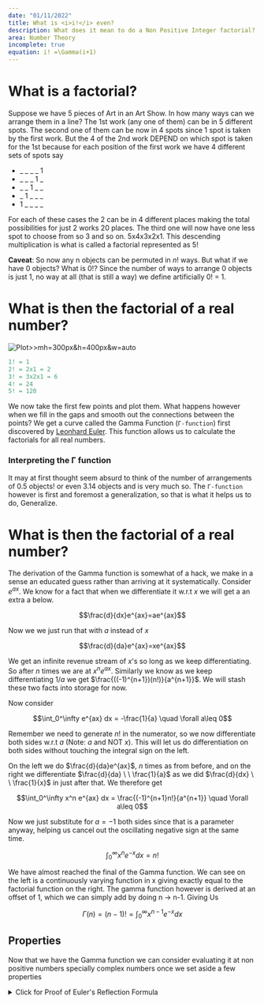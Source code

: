 ```yaml
---
date: "01/11/2022"
title: What is <i>i!</i> even?
description: What does it mean to do a Non Positive Integer factorial? Let alone a Complex one.
area: Number Theory
incomplete: true
equation: i! =\Gamma(i+1)
---
```


# What is a factorial?
Suppose we have 5 pieces of Art in an Art Show. In how many ways can we arrange them in a line? The 1st work (any one of them) can be in 5 different spots. The second one of them can be now in 4 spots since 1 spot is taken by the first work. But the 4 of the 2nd work DEPEND on which spot is taken for the 1st because for each position of the first work we have 4 different sets of spots say

- _ _ _ \_ 1
- _ _ \_ 1 \_
- \_ \_ 1 \_ _
- \_ 1 _ _ _
- 1 _ _ _ _

For each of these cases the 2 can be in 4 different places making the total possibilities for just 2 works 20 places. The third one will now have one less spot to choose from so 3 and so on. 5x4x3x2x1. This descending multiplication is what is called a factorial represented as $5!$

**Caveat**: So now any n objects can be permuted in $n!$ ways. But what if we have 0 objects? What is $0!$? Since the number of ways to arrange 0 objects is just 1, no way at all (that is still a way) we define artificially 0! = 1.

# What is then the factorial of a real number?
![Plot>>mh=300px&h=400px&w=auto](https://upload.wikimedia.org/wikipedia/commons/b/b9/Factorial_Interpolation.svg)

```matlab
1! = 1
2! = 2x1 = 2
3! = 3x2x1 = 6
4! = 24
5! = 120
```
We now take the first few points and plot them. What happens however when we fill in the gaps and smooth out the connections between the points? We get a curve called the Gamma Function (`Γ-function`) first discovered by [Leonhard Euler](https://en.wikipedia.org/wiki/Leonhard_Euler). This function allows us to calculate the factorials for all real numbers.

### Interpreting the Γ function
It may at first thought seem absurd to think of the number of arrangements of 0.5 objects! or even 3.14 objects and is very much so. The `Γ-function` however is first and foremost a generalization, so that is what it helps us to do, Generalize.

# What is then the factorial of a real number?

The derivation of the Gamma function is somewhat of a hack, we make in a sense an educated guess rather than arriving at it systematically. Consider $e^{ax}$. We know for a fact that when we differentiate it w.r.t $x$ we will get a an extra a below.

$$\frac{d}{dx}e^{ax}=ae^{ax}$$

Now we we just run that with $a$ instead of $x$

$$\frac{d}{da}e^{ax}=xe^{ax}$$

We get an infinite revenue stream of $x$'s so long as we keep differentiating. So after $n$ times we are at  $x^n e^{ax}$. Similarly we know as we keep differentiating $1/a$ we get $\frac{((-1)^{n+1})(n!)}{a^{n+1}}$. We will stash these two facts into storage for now.

Now consider

$$\int_0^\infty e^{ax} dx = -\frac{1}{a} \quad \forall a\leq 0$$

Remember we need to generate $n!$ in the numerator, so we now differentiate both sides w.r.t $a$ (Note: $a$ and NOT $x$). This will let us do differentiation on both sides without touching the integral sign on the left.

On the left we do $\frac{d}{da}e^{ax}$, $n$ times as from before, and on the right we differentiate $\frac{d}{da} \ \ \frac{1}{a}$ as we did $\frac{d}{dx} \ \ \frac{1}{x}$ in just after that. We therefore get

$$\int_0^\infty x^n e^{ax} dx = \frac{(-1)^{n+1}n!}{a^{n+1}} \quad \forall a\leq 0$$

Now we just substitute for $a=-1$ both sides since that is a parameter anyway, helping us cancel out the oscillating negative sign at the same time.

$$\int_0^\infty x^n e^{-x} dx = n!$$

We have almost reached the final of the Gamma function. We can see on the left is a continuously varying function in x giving exactly equal to the factorial function on the right. The gamma function however is derived at an offset of 1, which we can simply add by doing n &rarr; n-1. Giving Us

$$\Gamma(n) = (n-1)! = \int_0^\infty x^{n-1} e^{-x} dx$$

## Properties
Now that we have the Gamma function we can consider evaluating it at non positive numbers specially complex numbers once we set aside a few properties

<details><summary>Click for Proof of Euler's Reflection Formula</summary>
<div>

#### yes, even hidden code blocks!

```python
print("hello world!")
```

</div>
</details>

<!-- https://www.quora.com/What-is-i-factorial -->
<!-- https://en.wikipedia.org/wiki/Gamma_function#Properties -->